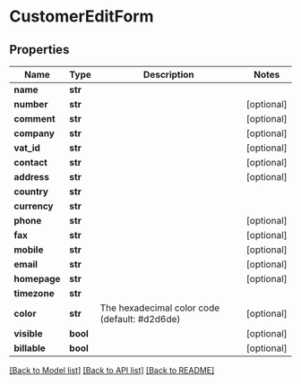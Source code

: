 # CustomerEditForm

## Properties
Name | Type | Description | Notes
------------ | ------------- | ------------- | -------------
**name** | **str** |  | 
**number** | **str** |  | [optional] 
**comment** | **str** |  | [optional] 
**company** | **str** |  | [optional] 
**vat_id** | **str** |  | [optional] 
**contact** | **str** |  | [optional] 
**address** | **str** |  | [optional] 
**country** | **str** |  | 
**currency** | **str** |  | 
**phone** | **str** |  | [optional] 
**fax** | **str** |  | [optional] 
**mobile** | **str** |  | [optional] 
**email** | **str** |  | [optional] 
**homepage** | **str** |  | [optional] 
**timezone** | **str** |  | 
**color** | **str** | The hexadecimal color code (default: #d2d6de) | [optional] 
**visible** | **bool** |  | [optional] 
**billable** | **bool** |  | [optional] 

[[Back to Model list]](../README.md#documentation-for-models) [[Back to API list]](../README.md#documentation-for-api-endpoints) [[Back to README]](../README.md)


